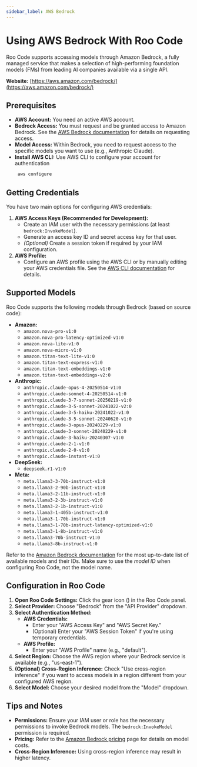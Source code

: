 ```yaml
---
sidebar_label: AWS Bedrock
---
```


# Using AWS Bedrock With Roo Code

Roo Code supports accessing models through Amazon Bedrock, a fully managed service that makes a selection of high-performing foundation models (FMs) from leading AI companies available via a single API.

**Website:** [https://aws.amazon.com/bedrock/](https://aws.amazon.com/bedrock/)

## Prerequisites

*   **AWS Account:** You need an active AWS account.
*   **Bedrock Access:** You must request and be granted access to Amazon Bedrock.  See the [AWS Bedrock documentation](https://docs.aws.amazon.com/bedrock/latest/userguide/getting-started.html) for details on requesting access.
*   **Model Access:** Within Bedrock, you need to request access to the specific models you want to use (e.g., Anthropic Claude).
*   **Install AWS CLI:** Use AWS CLI to configure your account for authentication
    ```bash
     aws configure
    ```

## Getting Credentials

You have two main options for configuring AWS credentials:

1.  **AWS Access Keys (Recommended for Development):**
    *   Create an IAM user with the necessary permissions (at least `bedrock:InvokeModel`).
    *   Generate an access key ID and secret access key for that user.
    *   *(Optional)* Create a session token if required by your IAM configuration.
2.  **AWS Profile:**
    *   Configure an AWS profile using the AWS CLI or by manually editing your AWS credentials file.  See the [AWS CLI documentation](https://docs.aws.amazon.com/cli/latest/userguide/cli-configure-profiles.html) for details.

## Supported Models

Roo Code supports the following models through Bedrock (based on source code):

*   **Amazon:**
    *   `amazon.nova-pro-v1:0`
    *   `amazon.nova-pro-latency-optimized-v1:0`
    *   `amazon.nova-lite-v1:0`
    *   `amazon.nova-micro-v1:0`
    *   `amazon.titan-text-lite-v1:0`
    *   `amazon.titan-text-express-v1:0`
    *   `amazon.titan-text-embeddings-v1:0`
    *   `amazon.titan-text-embeddings-v2:0`
*   **Anthropic:**
    *   `anthropic.claude-opus-4-20250514-v1:0`
    *   `anthropic.claude-sonnet-4-20250514-v1:0`
    *   `anthropic.claude-3-7-sonnet-20250219-v1:0`
    *   `anthropic.claude-3-5-sonnet-20241022-v2:0`
    *   `anthropic.claude-3-5-haiku-20241022-v1:0`
    *   `anthropic.claude-3-5-sonnet-20240620-v1:0`
    *   `anthropic.claude-3-opus-20240229-v1:0`
    *   `anthropic.claude-3-sonnet-20240229-v1:0`
    *   `anthropic.claude-3-haiku-20240307-v1:0`
    *   `anthropic.claude-2-1-v1:0`
    *   `anthropic.claude-2-0-v1:0`
    *   `anthropic.claude-instant-v1:0`
*   **DeepSeek:**
    *   `deepseek.r1-v1:0`
*   **Meta:**
    *   `meta.llama3-3-70b-instruct-v1:0`
    *   `meta.llama3-2-90b-instruct-v1:0`
    *   `meta.llama3-2-11b-instruct-v1:0`
    *   `meta.llama3-2-3b-instruct-v1:0`
    *   `meta.llama3-2-1b-instruct-v1:0`
    *   `meta.llama3-1-405b-instruct-v1:0`
    *   `meta.llama3-1-70b-instruct-v1:0`
    *   `meta.llama3-1-70b-instruct-latency-optimized-v1:0`
    *   `meta.llama3-1-8b-instruct-v1:0`
    *   `meta.llama3-70b-instruct-v1:0`
    *   `meta.llama3-8b-instruct-v1:0`

Refer to the [Amazon Bedrock documentation](https://docs.aws.amazon.com/bedrock/latest/userguide/models-supported.html) for the most up-to-date list of available models and their IDs. Make sure to use the *model ID* when configuring Roo Code, not the model name.

## Configuration in Roo Code

1.  **Open Roo Code Settings:** Click the gear icon (<Codicon name="gear" />) in the Roo Code panel.
2.  **Select Provider:** Choose "Bedrock" from the "API Provider" dropdown.
3.  **Select Authentication Method:**
    *   **AWS Credentials:**
        *   Enter your "AWS Access Key" and "AWS Secret Key."
        *   (Optional) Enter your "AWS Session Token" if you're using temporary credentials.
    *   **AWS Profile:**
        *   Enter your "AWS Profile" name (e.g., "default").
4.  **Select Region:** Choose the AWS region where your Bedrock service is available (e.g., "us-east-1").
5.  **(Optional) Cross-Region Inference:** Check "Use cross-region inference" if you want to access models in a region different from your configured AWS region.
6.  **Select Model:** Choose your desired model from the "Model" dropdown.

## Tips and Notes

*   **Permissions:**  Ensure your IAM user or role has the necessary permissions to invoke Bedrock models.  The `bedrock:InvokeModel` permission is required.
*   **Pricing:**  Refer to the [Amazon Bedrock pricing](https://aws.amazon.com/bedrock/pricing/) page for details on model costs.
*   **Cross-Region Inference:**  Using cross-region inference may result in higher latency.
